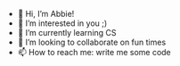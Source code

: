 - 👋 Hi, I’m Abbie!
- 👀 I’m interested in you ;)
- 🌱 I’m currently learning CS
- 💞️ I’m looking to collaborate on fun times
- 📫 How to reach me: write me some code

<!---
abbieychen/abbieychen is a ✨ special ✨ repository because its `README.md` (this file) appears on your GitHub profile.
You can click the Preview link to take a look at your changes.
--->

